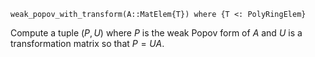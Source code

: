 ```
weak_popov_with_transform(A::MatElem{T}) where {T <: PolyRingElem}
```

Compute a tuple $(P, U)$ where $P$ is the weak Popov form of $A$ and $U$ is a transformation matrix so that $P = UA$.
